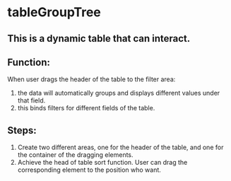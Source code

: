 tableGroupTree
====
This is a dynamic table that can interact.
----
Function:
----
When user drags the header of the table to the filter area:
1. the data will automatically groups and displays different values under that field.
1. this binds filters for different fields of the table.

Steps:
----
1. Create two different areas, one for the header of the table, and one for the container of the dragging elements.
2. Achieve the head of table sort function. User can drag the corresponding element to the position who want.







